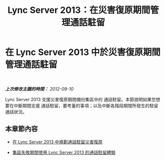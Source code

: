 ﻿---
title: Lync Server 2013：在災害復原期間管理通話駐留
TOCTitle: 在災害復原期間管理通話駐留
ms:assetid: 4df96c38-186f-4b0e-b076-bae6236da7db
ms:mtpsurl: https://technet.microsoft.com/zh-tw/library/JJ688052(v=OCS.15)
ms:contentKeyID: 49890059
ms.date: 08/10/2015
mtps_version: v=OCS.15
ms.translationtype: HT
---

# 在 Lync Server 2013 中於災害復原期間管理通話駐留

 

_**上次修改主題的時間：** 2012-09-10_

Lync Server 2013 支援災害復原期間備份集區中的 通話駐留。本節說明如果您想要在中斷期間支援 通話駐留，要考量的事項；以及中斷各階段期間所發生的駐留通話狀況。

## 本章節內容

  - [在 Lync Server 2013 中規劃通話駐留災害復原](lync-server-2013-planning-for-call-park-disaster-recovery.md)

  - [集區失敗期間使用 Lync Server 2013 的通話駐留體驗](lync-server-2013-call-park-experience-during-pool-failure.md)


